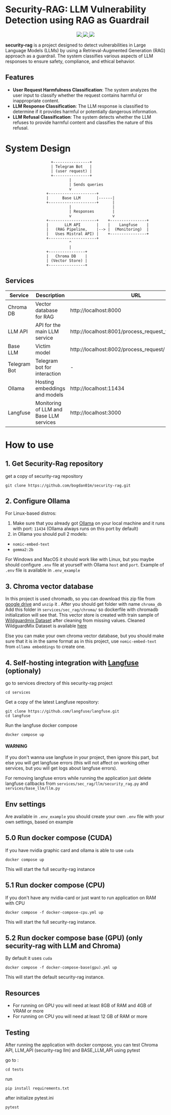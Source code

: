 # Security-RAG: LLM Vulnerability Detection using RAG as Guardrail
<p align="center">
  <a href="https://colab.research.google.com/drive/1IkgCnvOo3xt-TJUDOkKOPAl6XS3xKjtt#scrollTo=K4bDXI3jSCF2b">
    <img src="https://colab.research.google.com/assets/colab-badge.svg">
  </a>
  <a href="https://huggingface.co/datasets/Bogdan01m/wildguardmix-cleaned">
    <img src="https://img.shields.io/badge/🤗-Dataset-orange">
  </a>
  <a href="https://drive.google.com/file/d/1DiZfkkMxhKhJ_gJjjlSo6vBV2e3vBlgi/view?usp=sharing">
    <img src="https://img.shields.io/badge/🗃️-Chroma_DB-green">
  </a>
</p>



**security-rag** is a project designed to detect vulnerabilities in Large Language Models (LLMs) by using a Retrieval-Augmented Generation (RAG) approach as a guardrail. The system classifies various aspects of LLM responses to ensure safety, compliance, and ethical behavior.

## Features

- **User Request Harmfulness Classification**: The system analyzes the user input to classify whether the request contains harmful or inappropriate content.
- **LLM Response Classification**: The LLM response is classified to determine if it provides harmful or potentially dangerous information.
- **LLM Refusal Classification**: The system detects whether the LLM refuses to provide harmful content and classifies the nature of this refusal.


# System Design
                        +----------------+
                        | Telegram Bot   |
                        | (user request) |
                        +----------------+
                                |
                                | Sends queries
                                v
                      +---------------------+
                      |      Base LLM       |------|
                      +---------------------+      |
                                |                  |
                                | Responses        | 
                                v                  v
                      +---------------------+    +----------------+
                      |       LLM API       |    |    Langfuse    |
                      |   (RAG Pipeline,    |--> |  (Monitoring)  |
                      |   Uses Mistral API) |    +----------------+
                      +---------------------+           
                                ^                       
                                |                       
                      +----------------+                
                      |   Chroma DB    |                
                      | (Vector Store) |                
                      +----------------+                

## Services 

| Service         | Description                                | URL                                      | Notes                                   |
|------------------|--------------------------------------------|------------------------------------------|-----------------------------------------|
| Chroma DB       | Vector database for RAG                   | http://localhost:8000                   | Uses `CHROMA_PERSIST_DIRECTORY`         |
| LLM API         | API for the main LLM service              | http://localhost:8001/process_request_with_response/ | Requires `MISTRAL_API_KEY`            |
| Base LLM        | Victim model                              | http://localhost:8002/process_request/  | -                                       |
| Telegram Bot    | Telegram bot for interaction              | -                                        | Requires `BOT_TOKEN`                   |
| Ollama          | Hosting embeddings and models             | http://localhost:11434                  | Requires `nomic-embed-text`,  `gemma2:2b`                                      |
| Langfuse        | Monitoring of LLM and Base LLM services   | http://localhost:3000                   | Requires `LANGFUSE_SECRET_KEY` and `LANGFUSE_PUBLIC_KEY` |



# How to use

## 1. Get Security-Rag repository
get a copy of security-rag repository
```
git clone https://github.com/bogdan01m/security-rag.git
```

## 2. Configure Ollama
For Linux-based distros: 
1. Make sure that you already got [Ollama](https://ollama.com/) on your local machine and it runs with port: `11434` (Ollama always runs on this port by default)
2. in Ollama you should pull 2 models:
- `nomic-embed-text`
- `gemma2:2b`

For Windows and MacOS it should work like with Linux, but you maybe should configure `.env` file at yourself with Ollama `host` and `port`.
Example of `.env` file is available in `.env_example`

## 3. Chroma vector database
In this project is used chromadb, so you can download this zip file from [google drive](https://drive.google.com/file/d/1DiZfkkMxhKhJ_gJjjlSo6vBV2e3vBlgi/view?usp=sharing)
and `unzip` it .
After you should get folder with name `chroma_db`
Add this folder in `services/sec_rag/chroma/` so dockerfile with chromadb initialization will see that. 
This vector store is created with train sample of [Wildguardmix Dataset](https://huggingface.co/datasets/allenai/wildguardmix) after cleaning from missing values.
Cleaned WildguardMix Dataset is available [here](https://huggingface.co/datasets/Bogdan01m/wildguardmix-cleaned)


Else you can make your own chroma vector database, but you should make sure that it is in the same format as in this project, use `nomic-embed-text` from `ollama embeddings` to create one. 

## 4. Self-hosting integration with [Langfuse](https://langfuse.com/self-hosting/local) (optionaly)

go to services directory of this security-rag project
```
cd services
```


Get a copy of the latest Langfuse repository:

```
git clone https://github.com/langfuse/langfuse.git
cd langfuse
```
Run the langfuse docker compose

```
docker compose up
```

#### WARNING
If you don't wanna use langfuse in your project, then ignore this part, but else you will get langfuse errors (this will not affect on working other services, but you will get logs about langfuse errors).

For removing langfuse errors while running the application just delete langfuse callbacks from `services/sec_rag/llm/security_rag.py` and `services/base_llm/llm.py`



## Env settings
Are available in `.env_example`
you should create your own `.env` file with your own settings, based on example

## 5.0 Run docker compose (CUDA)
If you have nvidia graphic card and ollama is able to use `cuda`
```
docker compose up
```
This will start the full security-rag instance

## 5.1 Run docker compose (CPU)
If you don't have any nvidia-card or just want to run application on RAM with CPU
```
docker compose -f docker-compose-cpu.yml up
```
This will start the full security-rag instance.

## 5.2 Run docker compose base (GPU) (only security-rag with LLM and Chroma)
By default it uses `cuda` 
```
docker compose -f docker-compose-base(gpu).yml up
```
This will start the default security-rag instance.

## Resources
- For running on GPU you will need at least 8GB of RAM and 4GB of VRAM or more
- For running on CPU you will need at least 12 GB of RAM or more

## Testing
After running the application with docker compose, you can test Chroma API, LLM_API (security-rag llm) and BASE_LLM_API
using pytest

go to :
```
cd tests
```
run 
```
pip install requirements.txt
```

after initialize pytest.ini
```
pytest
```